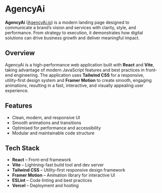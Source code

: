 # AgencyAi


**AgencyAi** ([AgencyAi.io](https://agency-ai-omega.vercel.app/)) is a modern landing page designed to communicate a brand’s vision and services with clarity, style, and performance. From strategy to execution, it demonstrates how digital solutions can drive business growth and deliver meaningful impact.


## Overview
AgencyAi is a high-performance web application built with **React** and **Vite**, taking advantage of modern JavaScript features and best practices in front-end engineering. The application uses **Tailwind CSS** for a responsive, utility-first design system and **Framer Motion** to create smooth, engaging animations, resulting in a fast, interactive, and visually appealing user experience.


## Features
- Clean, modern, and responsive UI
- Smooth animations and transitions
- Optimised for performance and accessibility
- Modular and maintainable code structure


## Tech Stack
- **React** – Front-end framework
- **Vite** – Lightning-fast build tool and dev server
- **Tailwind CSS** – Utility-first responsive design framework
- **Framer Motion** – Animation library for interactive UI
- **ESLint** – Code linting and best practices
- **Vercel** – Deployment and hosting
